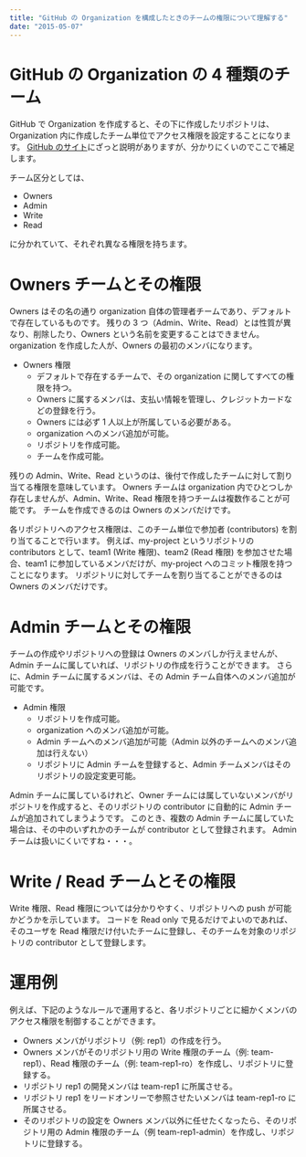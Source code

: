 ```yaml
---
title: "GitHub の Organization を構成したときのチームの権限について理解する"
date: "2015-05-07"
---
```


GitHub の Organization の 4 種類のチーム
====

GitHub で Organization を作成すると、その下に作成したリポジトリは、Organization 内に作成したチーム単位でアクセス権限を設定することになります。
[GitHub のサイト](https://help.github.com/articles/permission-levels-for-an-organization-repository/)にざっと説明がありますが、分かりにくいのでここで補足します。

チーム区分としては、

  * Owners
  * Admin
  * Write
  * Read

に分かれていて、それぞれ異なる権限を持ちます。

Owners チームとその権限
====

Owners はその名の通り organization 自体の管理者チームであり、デフォルトで存在しているものです。
残りの 3 つ（Admin、Write、Read）とは性質が異なり、削除したり、Owners という名前を変更することはできません。
organization を作成した人が、Owners の最初のメンバになります。

* Owners 権限
  * デフォルトで存在するチームで、その organization に関してすべての権限を持つ。
  * Owners に属するメンバは、支払い情報を管理し、クレジットカードなどの登録を行う。
  * Owners には必ず 1 人以上が所属している必要がある。
  * organization へのメンバ追加が可能。
  * リポジトリを作成可能。
  * チームを作成可能。

残りの Admin、Write、Read というのは、後付で作成したチームに対して割り当てる権限を意味しています。
Owners チームは organization 内でひとつしか存在しませんが、Admin、Write、Read 権限を持つチームは複数作ることが可能です。
チームを作成できるのは Owners のメンバだけです。

各リポジトリへのアクセス権限は、このチーム単位で参加者 (contributors) を割り当てることで行います。
例えば、my-project というリポジトリの contributors として、team1 (Write 権限)、team2 (Read 権限) を参加させた場合、team1 に参加しているメンバだけが、my-project へのコミット権限を持つことになります。
リポジトリに対してチームを割り当てることができるのは Owners のメンバだけです。

Admin チームとその権限
====

チームの作成やリポジトリへの登録は Owners のメンバしか行えませんが、Admin チームに属していれば、リポジトリの作成を行うことができます。
さらに、Admin チームに属するメンバは、その Admin チーム自体へのメンバ追加が可能です。

* Admin 権限
  * リポジトリを作成可能。
  * organization へのメンバ追加が可能。
  * Admin チームへのメンバ追加が可能（Admin 以外のチームへのメンバ追加は行えない）
  * リポジトリに Admin チームを登録すると、Admin チームメンバはそのリポジトリの設定変更可能。

Admin チームに属しているけれど、Owner チームには属していないメンバがリポジトリを作成すると、そのリポジトリの contributor に自動的に Admin チームが追加されてしまうようです。
このとき、複数の Admin チームに属していた場合は、その中のいずれかのチームが contributor として登録されます。
Admin チームは扱いにくいですね・・・。

Write / Read チームとその権限
====
Write 権限、Read 権限については分かりやすく、リポジトリへの push が可能かどうかを示しています。
コードを Read only で見るだけでよいのであれば、そのユーザを Read 権限だけ付いたチームに登録し、そのチームを対象のリポジトリの contributor として登録します。


運用例
====

例えば、下記のようなルールで運用すると、各リポジトリごとに細かくメンバのアクセス権限を制御することができます。

  * Owners メンバがリポジトリ（例: rep1）の作成を行う。
  * Owners メンバがそのリポジトリ用の Write 権限のチーム（例: team-rep1）、Read 権限のチーム（例: team-rep1-ro）を作成し、リポジトリに登録する。
  * リポジトリ rep1 の開発メンバは team-rep1 に所属させる。
  * リポジトリ rep1 をリードオンリーで参照させたいメンバは team-rep1-ro に所属させる。
  * そのリポジトリの設定を Owners メンバ以外に任せたくなったら、そのリポジトリ用の Admin 権限のチーム（例 team-rep1-admin）を作成し、リポジトリに登録する。
